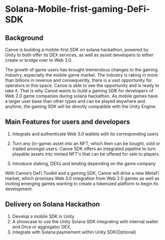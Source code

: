 # Solana-Mobile-frist-gaming-DeFi-SDK

## Background

Canoe is building a mobile-first SDK on solana hackathon, powered by Unity to both offer its DEX services, as well as assist developers to either create or bridge over to Web 3.0.

The growth of game users has brought tremendous changes to the gaming industry, especially the mobile game market. The industry is raking in more than billions in revenue and consequently, there is a vast opportunity for operators in this space. Canoe is able to see the opportunity and is ready to take it. That is why Canoe wants to build a gaming SDK for developers of Web 2.0 game companies during solana hackathon. As mobile games have a larger user base than other types and can be played anywhere and anytime, the gaming SDK will be directly compatible with the Unity Engine.

## Main Features for users and developers

1. Integrate and authenticate Web 3.0 wallets with its corresponding users

2. Turn any (in-game) asset into an NFT, which then can be bought, sold or traded amongst users. Canoe SDK offers an integrated pipeline to turn playable assets into minted NFT's that can be offered for sale to players. 

3. Introduce staking, DEXs and lending depending on the game company

With Canoe’s DeFi Toolkit and a gaming SDK, Canoe will drive a new MetaFi market, which promises Web 3.0 integration from Web 2.0 games as well as inviting emerging games wanting to create a tokenized platform to begin its development.

## Delivery on Solana Hackathon

1. Develop a mobile SDK in Unity
2. A showcase to use the Unity Solana SDK integrating with internal wallet and Orca or aggregator DEX.
3. Integrate with Solana paymement within Unity SDK(Optional)
